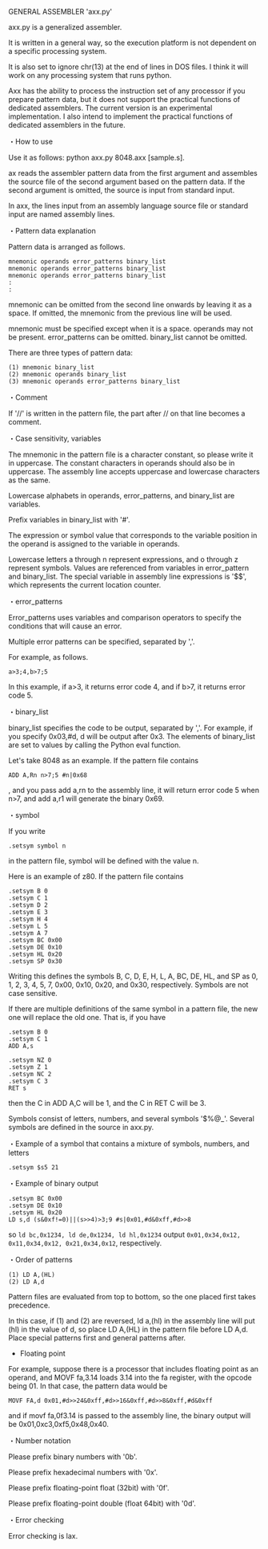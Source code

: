 GENERAL ASSEMBLER 'axx.py'

axx.py is a generalized assembler.

It is written in a general way, so the execution platform is not dependent on a specific processing system.

It is also set to ignore chr(13) at the end of lines in DOS files. I think it will work on any processing system that runs python.

Axx has the ability to process the instruction set of any processor if you prepare pattern data, but it does not support the practical functions of dedicated assemblers. The current version is an experimental implementation. I also intend to implement the practical functions of dedicated assemblers in the future.

・How to use

Use it as follows: python axx.py 8048.axx [sample.s].

ax reads the assembler pattern data from the first argument and assembles the source file of the second argument based on the pattern data. If the second argument is omitted, the source is input from standard input.

In axx, the lines input from an assembly language source file or standard input are named assembly lines.

・Pattern data explanation

Pattern data is arranged as follows.

```
mnemonic operands error_patterns binary_list
mnemonic operands error_patterns binary_list
mnemonic operands error_patterns binary_list
:
:
```

mnemonic can be omitted from the second line onwards by leaving it as a space. If omitted, the mnemonic from the previous line will be used.

mnemonic must be specified except when it is a space. operands may not be present. error_patterns can be omitted. binary_list cannot be omitted.

There are three types of pattern data:

```
(1) mnemonic binary_list
(2) mnemonic operands binary_list
(3) mnemonic operands error_patterns binary_list
```

・Comment

If '//' is written in the pattern file, the part after // on that line becomes a comment.

・Case sensitivity, variables

The mnemonic in the pattern file is a character constant, so please write it in uppercase. The constant characters in operands should also be in uppercase. The assembly line accepts uppercase and lowercase characters as the same.

Lowercase alphabets in operands, error_patterns, and binary_list are variables.

Prefix variables in binary_list with '#'.

The expression or symbol value that corresponds to the variable position in the operand is assigned to the variable in operands.

Lowercase letters a through n represent expressions, and o through z represent symbols. Values ​​are referenced from variables in error_pattern and binary_list. The special variable in assembly line expressions is '$$', which represents the current location counter.

・error_patterns

Error_patterns uses variables and comparison operators to specify the conditions that will cause an error.

Multiple error patterns can be specified, separated by ','.

For example, as follows.

```
a>3;4,b>7;5
```

In this example, if a>3, it returns error code 4, and if b>7, it returns error code 5.

・binary_list

binary_list specifies the code to be output, separated by ','. For example, if you specify 0x03,#d, d will be output after 0x3. The elements of binary_list are set to values ​​by calling the Python eval function.

Let's take 8048 as an example. If the pattern file contains

```
ADD A,Rn n>7;5 #n|0x68
```
, and you pass add a,rn to the assembly line, it will return error code 5 when n>7, and add a,r1 will generate the binary 0x69.

・symbol

If you write

```
.setsym symbol n
```

in the pattern file, symbol will be defined with the value n.

Here is an example of z80. If the pattern file contains

```
.setsym B 0
.setsym C 1
.setsym D 2
.setsym E 3
.setsym H 4
.setsym L 5
.setsym A 7
.setsym BC 0x00
.setsym DE 0x10
.setsym HL 0x20
.setsym SP 0x30
```

Writing this defines the symbols B, C, D, E, H, L, A, BC, DE, HL, and SP as 0, 1, 2, 3, 4, 5, 7, 0x00, 0x10, 0x20, and 0x30, respectively. Symbols are not case sensitive.

If there are multiple definitions of the same symbol in a pattern file, the new one will replace the old one. That is, if you have

```
.setsym B 0
.setsym C 1
ADD A,s

.setsym NZ 0
.setsym Z 1
.setsym NC 2
.setsym C 3
RET s
```
then the C in ADD A,C will be 1, and the C in RET C will be 3.

Symbols consist of letters, numbers, and several symbols '$%@_'. Several symbols are defined in the source in axx.py.

・Example of a symbol that contains a mixture of symbols, numbers, and letters

```
.setsym $s5 21
```

・Example of binary output

```
.setsym BC 0x00
.setsym DE 0x10
.setsym HL 0x20
LD s,d (s&0xf!=0)||(s>>4)>3;9 #s|0x01,#d&0xff,#d>>8
```
so `ld bc,0x1234, ld de,0x1234, ld hl,0x1234` output `0x01,0x34,0x12, 0x11,0x34,0x12, 0x21,0x34,0x12`, respectively.

・Order of patterns

```
(1) LD A,(HL)
(2) LD A,d
```

Pattern files are evaluated from top to bottom, so the one placed first takes precedence.

In this case, if (1) and (2) are reversed, ld a,(hl) in the assembly line will put (hl) in the value of d, so place LD A,(HL) in the pattern file before LD A,d. Place special patterns first and general patterns after.

- Floating point

For example, suppose there is a processor that includes floating point as an operand, and MOVF fa,3.14 loads 3.14 into the fa register, with the opcode being 01. In that case, the pattern data would be

```
MOVF FA,d 0x01,#d>>24&0xff,#d>>16&0xff,#d>>8&0xff,#d&0xff
```

and if movf fa,0f3.14 is passed to the assembly line, the binary output will be 0x01,0xc3,0xf5,0x48,0x40.

・Number notation

Please prefix binary numbers with '0b'.

Please prefix hexadecimal numbers with '0x'.

Please prefix floating-point float (32bit) with '0f'.

Please prefix floating-point double (float 64bit) with '0d'.

・Error checking

Error checking is lax.
